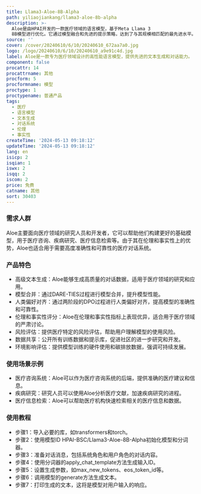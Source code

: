 ```yaml
---
title: Llama3-Aloe-8B-Alpha
path: yiliaojiankang/llama3-aloe-8b-alpha
description: >-
  Aloe是由HPAI开发的一款医疗领域的语言模型，基于Meta Llama 3
  8B模型进行优化。它通过模型融合和先进的提示策略，达到了与其规模相匹配的最先进水平。Aloe在伦理和事实性指标上得分较高，这得益于红队和对齐工作的结合。该模型提供了医疗特定的风险评估，以促进这些系统的安全使用和部署。
source: ''
cover: /cover/20240610/6/10/20240610_672aa7a0.jpg
logo: /logo/20240610/6/10/20240610_a9e91c4d.jpg
label: Aloe是一款专为医疗领域设计的高性能语言模型，提供先进的文本生成和对话能力。
component: false
procattr: 14
procattrname: 其他
procform: 5
procformname: 模型
proctype: 1
proctypename: 普通产品
tags:
  - 医疗
  - 语言模型
  - 文本生成
  - 对话系统
  - 伦理
  - 事实性
createTime: '2024-05-13 09:18:12'
updateTime: '2024-05-13 09:18:12'
lang: en
isicp: 2
isqian: 1
iswx: 2
isqq: 2
iscom: 2
price: 免费
catname: 其他
sort: 30403
---
```




### 需求人群
Aloe主要面向医疗领域的研究人员和开发者，它可以帮助他们构建更好的基础模型，用于医疗咨询、疾病研究、医疗信息检索等。由于其在伦理和事实性上的优势，Aloe也适合用于需要高度准确性和可靠性的医疗对话系统。

### 产品特色
* 高级文本生成：Aloe能够生成高质量的对话数据，适用于医疗领域的研究和应用。
* 模型合并：通过DARE-TIES过程进行模型合并，提升模型性能。
* 人类偏好对齐：通过两阶段的DPO过程进行人类偏好对齐，提高模型的准确性和可靠性。
* 伦理和事实性评分：Aloe在伦理和事实性指标上表现优异，适合用于医疗领域的严肃讨论。
* 风险评估：提供医疗特定的风险评估，帮助用户理解模型的使用风险。
* 数据共享：公开所有训练数据和提示库，促进社区的进一步研究和开发。
* 环境影响评估：提供模型训练的硬件使用和碳排放数据，强调可持续发展。

### 使用场景示例
* 医疗咨询系统：Aloe可以作为医疗咨询系统的后端，提供准确的医疗建议和信息。
* 疾病研究：研究人员可以使用Aloe分析医疗文献，加速疾病研究的进程。
* 医疗信息检索：Aloe可以帮助医疗机构快速检索相关的医疗信息和数据。

### 使用教程
* 步骤1：导入必要的库，如transformers和torch。
* 步骤2：使用模型ID HPAI-BSC/Llama3-Aloe-8B-Alpha初始化模型和分词器。
* 步骤3：准备对话消息，包括系统角色和用户角色的对话内容。
* 步骤4：使用分词器的apply_chat_template方法生成输入ID。
* 步骤5：设置生成参数，如max_new_tokens、eos_token_id等。
* 步骤6：调用模型的generate方法生成文本。
* 步骤7：打印生成的文本，这将是模型对用户输入的响应。

  
